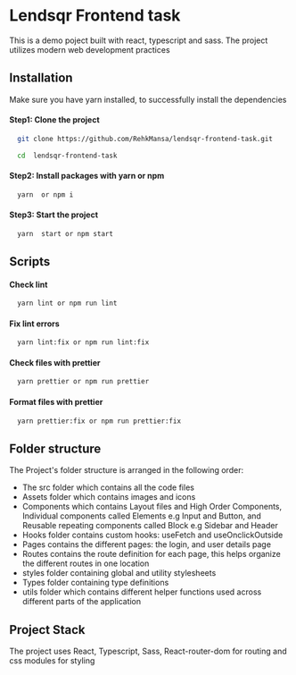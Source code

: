 
# Lendsqr Frontend task

This is a demo poject built with react, typescript and sass. The project utilizes modern web development practices


## Installation

Make sure you have yarn installed, to successfully install the dependencies

#### Step1: Clone the project

```bash
  git clone https://github.com/RehkMansa/lendsqr-frontend-task.git
  
  cd  lendsqr-frontend-task
```

#### Step2: Install packages with yarn or npm

```bash
  yarn  or npm i
```

#### Step3: Start the project

```bash
  yarn  start or npm start
```


## Scripts

#### Check lint

```bash
  yarn lint or npm run lint
```

#### Fix lint errors

```bash
  yarn lint:fix or npm run lint:fix
```

#### Check files with prettier

```bash
  yarn prettier or npm run prettier
```

#### Format files with prettier

```bash
  yarn prettier:fix or npm run prettier:fix
```

## Folder structure
The Project's folder structure is arranged in the following order:
- The src folder which contains all the code files
- Assets folder which contains images and icons
- Components which contains Layout files and High Order Components, Individual components called Elements e.g Input and Button, and Reusable repeating components called Block e.g Sidebar and Header
- Hooks folder contains custom hooks: useFetch and useOnclickOutside
- Pages contains the different pages: the login, and user details page
- Routes contains the route definition for each page, this helps organize the different routes in one location
- styles folder containing global and utility stylesheets
- Types folder containing type definitions
- utils folder which contains different helper functions used across different parts of the application

## Project Stack
The project uses React, Typescript, Sass, React-router-dom for routing and css modules for styling 